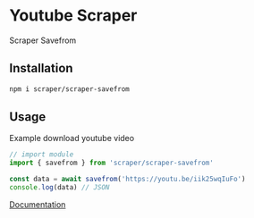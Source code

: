 # Youtube Scraper
Scraper Savefrom

## Installation
```sh
npm i scraper/scraper-savefrom
```

## Usage 
Example download youtube video
```ts
// import module
import { savefrom } from 'scraper/scraper-savefrom'

const data = await savefrom('https://youtu.be/iik25wqIuFo')
console.log(data) // JSON
```
[Documentation](https://ReyEndymion.github.io/scraper/modules/_ReyEndymion_scraper_savefrom.html)